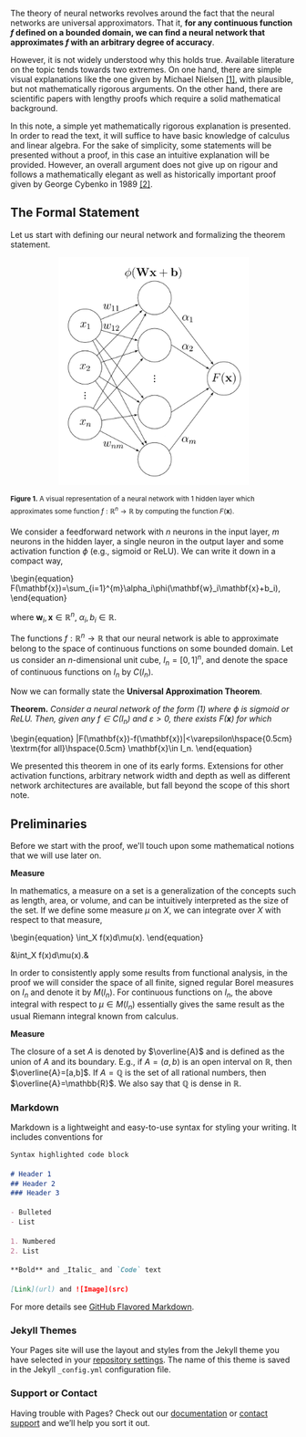 The theory of neural networks revolves around the fact that the neural networks are universal approximators. That it, **for any continuous function $f$ defined on a bounded domain, we can find a neural network that approximates $f$ with an arbitrary degree of accuracy**.

However, it is not widely understood why this holds true. Available literature on the topic tends towards two extremes. On one hand, there are simple visual explanations like the one given by Michael Nielsen [[1]](http://neuralnetworksanddeeplearning.com/chap4.html), with plausible, but not mathematically rigorous arguments. On the other hand, there are scientific papers with lengthy proofs which require a solid mathematical background.

In this note, a simple yet mathematically rigorous explanation is presented. In order to read the text, it will suffice to have basic knowledge of calculus and linear algebra. For the sake of simplicity, some statements will be presented without a proof, in this case an intuitive explanation will be provided. However, an overall argument does not give up on rigour and follows a mathematically elegant as well as historically important proof given by George Cybenko in 1989 [[2]](https://web.eecs.umich.edu/~cscott/smlrg/approx_by_superposition.pdf).

## The Formal Statement
Let us start with defining our neural network and formalizing the theorem statement.

<div align="center">
<img src="https://raw.githubusercontent.com/olgagraf/olgagraf.github.io/main/assets/images/nn.jpg" height="400">
</div>

<sup>**Figure 1.** A visual representation of a neural network with 1 hidden layer which approximates some function $f: \mathbb{R}^n\rightarrow \mathbb{R}$ by computing the function $F(\mathbf{x})$.</sup>

We consider a feedforward network with $n$ neurons in the input layer, $m$ neurons in the hidden layer, a single neuron in the output layer and some activation function $\phi$ (e.g., sigmoid or ReLU). We can write it down in a compact way,

\begin{equation}
F(\mathbf{x})=\sum_{i=1}^{m}\alpha_i\phi(\mathbf{w}_i\mathbf{x}+b_i),
\end{equation}

where $\mathbf{w}_i, \mathbf{x} \in \mathbb{R}^n$, $\alpha_i, b_i \in \mathbb{R}$.

The functions $f:\mathbb{R}^n\rightarrow \mathbb{R}$ that our neural network is able to approximate belong to the space of continuous functions on some bounded domain. Let us consider an $n$-dimensional unit cube, $I_n=[0,1]^n$, and denote the space of continuous functions on $I_n$ by $C(I_n)$.

Now we can formally state the **Universal Approximation Theorem**.

**Theorem.** *Consider a neural network of the form (1) where $\phi$ is sigmoid or ReLU. Then, given any $f\in C(I_n)$ and $\varepsilon>0$, there exists $F(\mathbf{x})$ for which*

\begin{equation}
|F(\mathbf{x})-f(\mathbf{x})|<\varepsilon\hspace{0.5cm} \textrm{for all}\hspace{0.5cm} \mathbf{x}\in I_n.
\end{equation}

We presented this theorem in one of its early forms. Extensions for other activation functions, arbitrary network width and depth as well as different network architectures are available, but fall beyond the scope of this short note.

## Preliminaries

Before we start with the proof, we'll touch upon some mathematical notions that we will use later on.

**Measure**

In mathematics, a measure on a set is a generalization of the concepts such as length, area, or volume, and can be intuitively interpreted as the size of the set. If we define some measure $\mu$ on $X$, we can integrate over $X$ with respect to that measure,

\begin{equation}
\int_X f(x)d\mu(x).
\end{equation}

&\int_X f(x)d\mu(x).&

In order to consistently apply some results from functional analysis, in the proof we will consider the space of all finite, signed regular Borel measures on $I_n$ and denote it by $M(I_n)$. For continuous functions on $I_n$, the above integral with respect to $\mu\in M(I_n)$ essentially gives the same result as the usual Riemann integral known from calculus.

**Measure**

The closure of a set $A$ is denoted by $\overline{A}$ and is defined as the union of $A$ and its boundary. E.g., if $A=(a,b)$ is an open interval on $\mathbb{R}$, then $\overline{A}=[a,b]$. If $A=\mathbb{Q}$ is the set of all rational numbers, then $\overline{A}=\mathbb{R}$. We also say that $\mathbb{Q}$ is dense in $\mathbb{R}$.


<!---
<ul>
  {% for post in site.posts %}
    <li>
      <a href="{{ post.url }}">{{ post.title }}</a>
    </li>
  {% endfor %}
</ul>
-->


### Markdown

Markdown is a lightweight and easy-to-use syntax for styling your writing. It includes conventions for

```markdown
Syntax highlighted code block

# Header 1
## Header 2
### Header 3

- Bulleted
- List

1. Numbered
2. List

**Bold** and _Italic_ and `Code` text

[Link](url) and ![Image](src)
```

For more details see [GitHub Flavored Markdown](https://guides.github.com/features/mastering-markdown/).

### Jekyll Themes

Your Pages site will use the layout and styles from the Jekyll theme you have selected in your [repository settings](https://github.com/olgagraf/olgagraf.github.io/settings). The name of this theme is saved in the Jekyll `_config.yml` configuration file.

### Support or Contact

Having trouble with Pages? Check out our [documentation](https://docs.github.com/categories/github-pages-basics/) or [contact support](https://github.com/contact) and we’ll help you sort it out.

